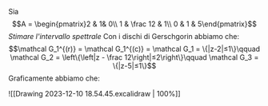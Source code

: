 Sia $$A = \begin{pmatrix}2 & 1& 0\\ 1 & \frac 12 & 1\\ 0 & 1 & 5\end{pmatrix}$$
*Stimare l'intervallo spettrale*
Con i dischi di Gerschgorin abbiamo che: $$\mathcal G_1^{(r)} = \mathcal G_1^{(c)} = \mathcal G_1 = \{|z-2|≤1\}\qquad \mathcal G_2 = \left\{\left|z - \frac 12\right|≤2\right\}\qquad \mathcal G_3 = \{|z-5|≤1\}$$
Graficamente abbiamo che: 

![[Drawing 2023-12-10 18.54.45.excalidraw | 100%]]

